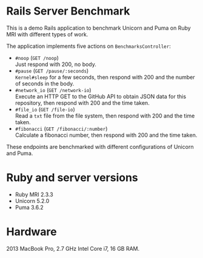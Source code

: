 # Rails Server Benchmark

This is a demo Rails application to benchmark Unicorn and Puma on Ruby MRI with different types of work.

The application implements five actions on `BenchmarksController`:

* `#noop` (`GET /noop`)  
  Just respond with 200, no body.
* `#pause` (`GET /pause/:seconds`)  
  `Kernel#sleep` for a few seconds, then respond with 200 and the number of seconds in the body.
* `#network_io` (`GET /network-io`)  
  Execute an HTTP GET to the GitHub API to obtain JSON data for this repository, then respond with 200 and the time taken.
* `#file_io` (`GET /file-io`)  
  Read a `txt` file from the file system, then respond with 200 and the time taken.
* `#fibonacci` (`GET /fibonacci/:number`)  
  Calculate a fibonacci number, then respond with 200 and the time taken.

These endpoints are benchmarked with different configurations of Unicorn and Puma.


# Ruby and server versions

* Ruby MRI 2.3.3
* Unicorn 5.2.0
* Puma 3.6.2

# Hardware

2013 MacBook Pro, 2.7 GHz Intel Core i7, 16 GB RAM.
